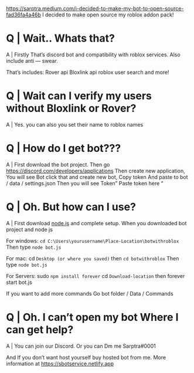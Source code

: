 https://sarptra.medium.com/i-decided-to-make-my-bot-to-open-source-fad36fa4a46b
I decided to make open source my roblox addon pack!

# Q | Wait.. Whats that?

A | Firstly That’s discord bot and compatibility with roblox services. Also include anti — swear.

That’s includes:
Rover api
Bloxlink api
roblox user search and more!

# Q | Wait can I verify my users without Bloxlink or Rover?

A | Yes. you can also you set their name to roblox names

# Q | How do I get bot???

A | First download the bot project. Then go https://discord.com/developers/applications Then create new application, You will see Bot click that and create new bot, Copy token And paste to bot / data / settings.json Then you will see Token” Paste token here “

# Q | Oh. But how can I use?

A | First download [node.js](nodejs.org) and complete setup. When you downloaded bot project and node js

For windows:
`cd C:\Users\yourusername\Place-Location\botwithroblox`
Then type `node bot.js`

For mac:
cd `Desktop (or where you saved)`
then `cd botwithroblox`
Then type `node bot.js`

For Servers:
sudo `npm install forever`
cd `Download-location`
then forever start bot.js

If you want to add more commands Go bot folder / Data / Commands

# Q | Oh. I can’t open my bot Where I can get help?

A | You can join our Discord. Or you can Dm me Sarptra#0001

And If you don’t want host yourself buy hosted bot from me. More information at https://sbotservice.netlify.app

